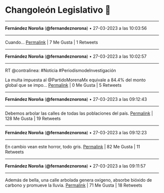 # Changoleón Legislativo 🙈
*****
**Fernández Noroña** (**@fernandeznorona**) • 27-03-2023 a las 10:03:56
*****
Cuando…
[Permalink](https://twitter.com/fernandeznorona/status/1640414362933559296) | 7 Me Gusta | 1 Retweets
*****
**Fernández Noroña** (**@fernandeznorona**) • 27-03-2023 a las 10:02:57
*****
RT @contralinea: #Noticia #PeriodismodeInvestigación  


La multa impuesta al @PartidoMorenaMx equivale a 84.4% del monto global que se impo…
[Permalink](https://twitter.com/fernandeznorona/status/1640414114982838284) | 0 Me Gusta | 5 Retweets
*****
**Fernández Noroña** (**@fernandeznorona**) • 27-03-2023 a las 09:12:43
*****
Debemos arbolar las calles de todas las poblaciones del país.
[Permalink](https://twitter.com/fernandeznorona/status/1640401475531685893) | 128 Me Gusta | 19 Retweets
*****
**Fernández Noroña** (**@fernandeznorona**) • 27-03-2023 a las 09:12:23
*****
En cambio vean este horror, todo gris.
[Permalink](https://twitter.com/fernandeznorona/status/1640401392308305927) | 82 Me Gusta | 11 Retweets
*****
**Fernández Noroña** (**@fernandeznorona**) • 27-03-2023 a las 09:11:57
*****
Además de bella, una calle arbolada genera oxígeno, absorbe bióxido de carbono y promueve la lluvia.
[Permalink](https://twitter.com/fernandeznorona/status/1640401281457045516) | 71 Me Gusta | 18 Retweets